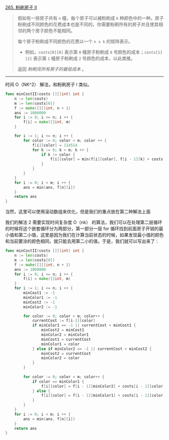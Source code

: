 [265. 粉刷房子 II](https://leetcode.cn/problems/paint-house-ii/)

> 假如有一排房子共有 `n` 幢，每个房子可以被粉刷成 `k` 种颜色中的一种。房子粉刷成不同颜色的花费成本也是不同的。你需要粉刷所有的房子并且使其相邻的两个房子颜色不能相同。
>
> 每个房子粉刷成不同颜色的花费以一个 `n x k` 的矩阵表示。
>
> - 例如，`costs[0][0]` 表示第 `0` 幢房子粉刷成 `0` 号颜色的成本；`costs[1][2]` 表示第 `1` 幢房子粉刷成 `2` 号颜色的成本，以此类推。
>
> 返回 *粉刷完所有房子的最低成本* 。

---

时间 O（NK^2） 解法，和粉刷房子 I 类似。

```go
func minCostII(costs [][]int) int {
    n := len(costs)
    m := len(costs[0])
    f := make([][]int, n + 1)
    ans := 1000000
    for i := 0; i <= n; i ++ {
        f[i] = make([]int, m)
    }

    for i := 1; i <= n; i ++ {
        for color := 0; color < m; color ++ {
            f[i][color] = 114514
            for k := 0; k < m; k ++ {
                if k != color {
                    f[i][color] = min(f[i][color], f[i - 1][k] + costs[i - 1][color])
                }
            }
        }
    }
    for i := 0; i < m; i ++ {
        ans = min(ans, f[n][i])
    }
    return ans
}
```

当然，这里可以使用滚动数组来优化，但是我们的重点放在第二种解法上面

我们的解法 2 需要实现时间复杂度 O（nk） 的算法，我们可以在处理第二层循环的时候将这个嵌套循环分为两部分，第一部分一层 for 循环找到前面房子开销的最小值和第二小值，这里是因为我们在计算当前状态的时候，如果发现最小值的颜色和当前要涂的颜色相同，就只能去用第二小的值。于是，我们就可以写出来了：

```go
func minCostII(costs [][]int) int {
    n := len(costs)
    m := len(costs[0])
    f := make([][]int, n + 1)
    ans := 1000000
    for i := 0; i <= n; i ++ {
        f[i] = make([]int, m)
    }
    for i := 1; i <= n; i ++ {
        minCost1 := -1 
        minColor1 := -1 
        minCost2 := -1 
        minColor2 := -1

        for color := 0; color < m; color++ {
            currentCost := f[i-1][color]
            if minColor1 == -1 || currentCost < minCost1 {
                minCost2 = minCost1
                minColor2 = minColor1
                minCost1 = currentCost 
                minColor1 = color
            } else if minColor2 == -1 || currentCost < minCost2 {
                minCost2 = currentCost
                minColor2 = color
            }
        }
        
        for color := 0; color < m; color++ {
            if color == minColor1 {
                f[i][color] = f[i - 1][minColor2] + costs[i - 1][color]
            } else {
                f[i][color] = f[i - 1][minColor1] + costs[i - 1][color]
            }
        }
    }
    for i := 0; i < m; i ++ {
        ans = min(ans, f[n][i])
    }
    return ans
}
```


